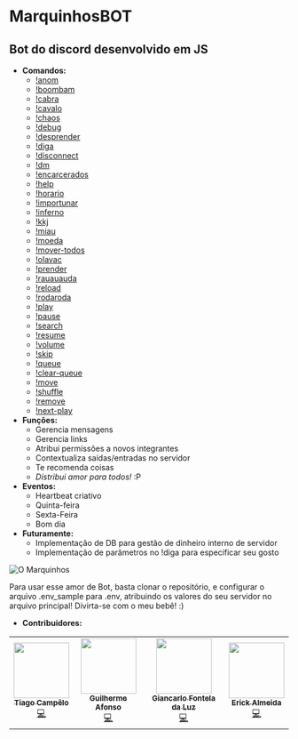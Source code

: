 # MarquinhosBOT
## Bot do discord desenvolvido em JS

- **Comandos:**
	- [!anom](commands/anom.js)
	- [!boombam](commands/boombam.js)
	- [!cabra](commands/cabra.js)
	- [!cavalo](commands/cavalo.js)
	- [!chaos](commands/chaos.js)
	- [!debug](commands/debug.js)
	- [!desprender](commands/desprender.js)
	- [!diga](commands/diga.js)
	- [!disconnect](commands/disconnect.js)
	- [!dm](commands/dm.js)
	- [!encarcerados](commands/encarcerados.js)
	- [!help](commands/help.js)
	- [!horario](commands/horario.js)
	- [!importunar](commands/importunar.js)
	- [!inferno](commands/inferno.js)
	- [!kkj](commands/kkj.js)
	- [!miau](commands/miau.js)
	- [!moeda](commands/moeda.js)
	- [!mover-todos](commands/mover-todos.js)
	- [!olavac](commands/olavac.js)
	- [!prender](commands/prender.js)
	- [!rauauauda](commands/rauauauda.js)
	- [!reload](commands/reload.js)
	- [!rodaroda](commands/rodaroda.js)
	- [!play](commands/play.js)
	- [!pause](commands/pause.js)
	- [!search](commands/search.js)
	- [!resume](commands/resume.js)
	- [!volume](commands/volume.js)
	- [!skip](commands/skip.js)
	- [!queue](commands/queue.js)
	- [!clear-queue](commands/clearQueue.js)
	- [!move](commands/move.js)
	- [!shuffle](commands/shuffle.js)
	- [!remove](commands/remove.js)
	- [!next-play](commands/play-next.js)
- **Funções:**
	- Gerencia mensagens
	- Gerencia links
	- Atribui permissões a novos integrantes
	- Contextualiza saídas/entradas no servidor
	- Te recomenda coisas
	- *Distribui amor para todos!* :P
- **Eventos:**
	- Heartbeat criativo
	- Quinta-feira
	- Sexta-Feira
	- Bom dia
- **Futuramente:**
    - Implementação de DB para gestão de dinheiro interno de servidor
	- Implementação de parâmetros no !diga para especificar seu gosto
	
![O Marquinhos](https://i.imgur.com/KtfKQ5h.jpg)

Para usar esse amor de Bot, basta clonar o repositório, e configurar o arquivo .env_sample para
.env, atribuindo os valores do seu servidor no arquivo principal! Divirta-se com o meu
bebê! :)

- **Contribuidores:**
<table>
	<tr>
		<td align="center">
			<a href="https://github.com/tiago-ds">
				<img src="https://avatars.githubusercontent.com/u/42779343?v=3?s=100" width="100px;" alt=""/>
				<br />
				<sub>
					<b>Tiago Campêlo</b>
				</sub>
			</a>
			<br />
			<a href="https://github.com/tiago-ds/Public-MarquinhosBOT/commits?author=tiago-ds" title="Code">💻</a>
		</td>
		<td align="center">
			<a href="https://github.com/guilhermeasper">
				<img src="https://avatars.githubusercontent.com/u/18534480?v=3?s=100" width="100px;" alt=""/>
				<br />
				<sub>
					<b>Guilherme Afonso</b>
				</sub>
			</a>
			<br />
			<a href="https://github.com/tiago-ds/Public-MarquinhosBOT/commits?author=guilhermeasper" title="Code">💻</a>
		</td>
		<td align="center">
			<a href="https://github.com/Giancarl021">
				<img src="https://avatars.githubusercontent.com/u/44367174?v=3?s=100" width="100px;" alt=""/>
				<br />
				<sub>
					<b>Giancarlo Fontela da Luz</b>
				</sub>
			</a>
			<br />
			<a href="https://github.com/tiago-ds/Public-MarquinhosBOT/commits?author=Giancarl021" title="Code">💻</a>
		</td>
		<td align="center">
			<a href="https://github.com/Erick2280">
				<img src="https://avatars.githubusercontent.com/u/5215968?v=3?s=100" width="100px;" alt=""/>
				<br />
				<sub>
					<b>Erick Almeida</b>
				</sub>
			</a>
			<br />
			<a href="https://github.com/tiago-ds/Public-MarquinhosBOT/commits?author=Erick2280" title="Code">💻</a>
		</td>
	</tr>
</table>
